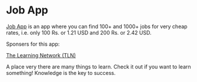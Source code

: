 # Job App

<a href="https://jobapp.net.in/">Job App</a> is an app where you can find 100+ and 1000+ jobs for very cheap rates, i.e. only 100 Rs. or 1.21 USD and 200 Rs. or 2.42 USD.

Sponsers for this app:

<a href="https://www.thelearningnetwork.in/">The Learning Network (TLN)</a>

A place very there are many things to learn. Check it out if you want to learn something! Knowledge is the key to success.
